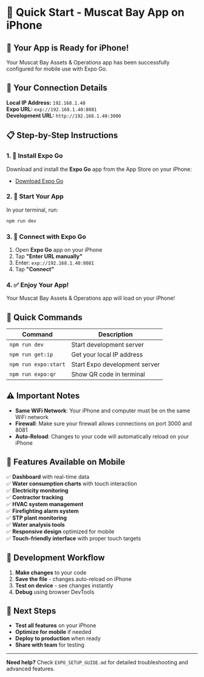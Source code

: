 # 🚀 Quick Start - Muscat Bay App on iPhone

## 📱 Your App is Ready for iPhone!

Your Muscat Bay Assets & Operations app has been successfully configured for mobile use with Expo Go.

## 🔗 Your Connection Details

**Local IP Address:** `192.168.1.40`  
**Expo URL:** `exp://192.168.1.40:8081`  
**Development URL:** `http://192.168.1.40:3000`

## 📋 Step-by-Step Instructions

### 1. 📲 Install Expo Go
Download and install the **Expo Go** app from the App Store on your iPhone:
- [Download Expo Go](https://apps.apple.com/app/expo-go/id982107779)

### 2. 🔄 Start Your App
In your terminal, run:
```bash
npm run dev
```

### 3. 📱 Connect with Expo Go
1. Open **Expo Go** app on your iPhone
2. Tap **"Enter URL manually"**
3. Enter: `exp://192.168.1.40:8081`
4. Tap **"Connect"**

### 4. ✅ Enjoy Your App!
Your Muscat Bay Assets & Operations app will load on your iPhone!

## 🔧 Quick Commands

| Command | Description |
|---------|-------------|
| `npm run dev` | Start development server |
| `npm run get:ip` | Get your local IP address |
| `npm run expo:start` | Start Expo development server |
| `npm run expo:qr` | Show QR code in terminal |

## ⚠️ Important Notes

- **Same WiFi Network**: Your iPhone and computer must be on the same WiFi network
- **Firewall**: Make sure your firewall allows connections on port 3000 and 8081
- **Auto-Reload**: Changes to your code will automatically reload on your iPhone

## 🎯 Features Available on Mobile

✅ **Dashboard** with real-time data  
✅ **Water consumption charts** with touch interaction  
✅ **Electricity monitoring**  
✅ **Contractor tracking**  
✅ **HVAC system management**  
✅ **Firefighting alarm system**  
✅ **STP plant monitoring**  
✅ **Water analysis tools**  
✅ **Responsive design** optimized for mobile  
✅ **Touch-friendly interface** with proper touch targets  

## 🔄 Development Workflow

1. **Make changes** to your code
2. **Save the file** - changes auto-reload on iPhone
3. **Test on device** - see changes instantly
4. **Debug** using browser DevTools

## 🚀 Next Steps

- **Test all features** on your iPhone
- **Optimize for mobile** if needed
- **Deploy to production** when ready
- **Share with team** for testing

---

**Need help?** Check `EXPO_SETUP_GUIDE.md` for detailed troubleshooting and advanced features. 
